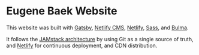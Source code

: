 # Eugene Baek Website

This website was built with [Gatsby](https://www.gatsbyjs.org/), [Netlify CMS](https://www.netlifycms.org), [Netlify](https://www.netlify.com), [Sass](https://sass-lang.com/), and [Bulma](https://bulma.io/).

It follows the [JAMstack architecture](https://jamstack.org) by using Git as a single source of truth, and [Netlify](https://www.netlify.com) for continuous deployment, and CDN distribution.